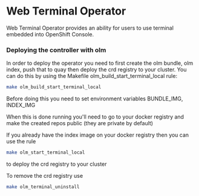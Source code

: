 # Web Terminal Operator

Web Terminal Operator provides an ability for users to use terminal embedded into OpenShift Console.

### Deploying the controller with olm
In order to deploy the operator you need to first create the olm bundle, olm index, push that to quay then deploy the crd registry to your cluster.
You can do this by using the Makefile olm_build_start_terminal_local rule:
```bash
make olm_build_start_terminal_local
```
Before doing this you need to set environment variables BUNDLE_IMG, INDEX_IMG

When this is done running you'll need to go to your docker registry and make the created repos public (they are private by default)

If you already have the index image on your docker registry then you can use the rule
```bash
make olm_start_terminal_local
```
to deploy the crd registry to your cluster

To remove the crd registry use
```bash
make olm_terminal_uninstall
```

